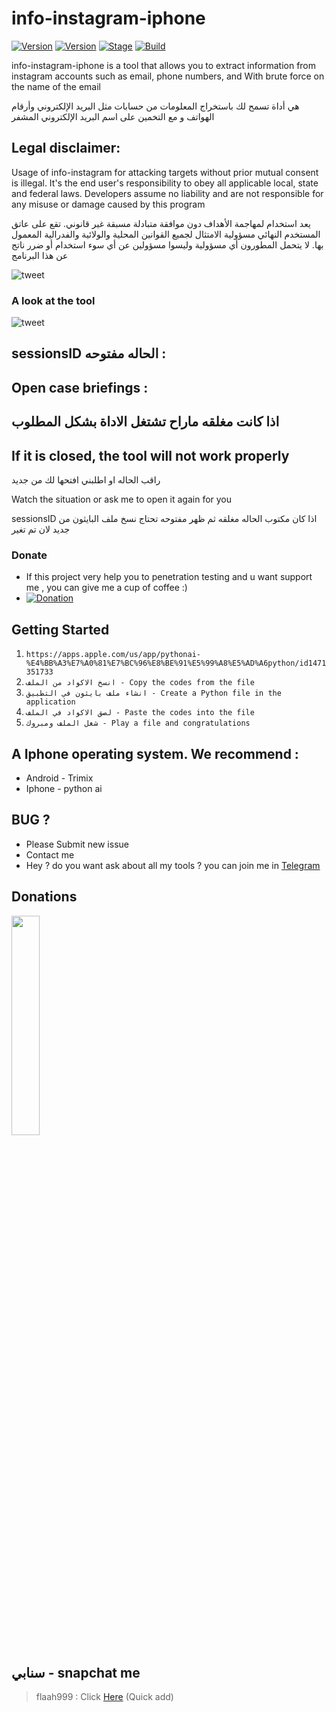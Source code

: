 # info-instagram-iphone

[![Version](https://img.shields.io/badge/Brutesploit-1.1.0-brightgreen.svg?maxAge=259200)]()
[![Version](https://img.shields.io/badge/Codename-Pretty-red.svg?maxAge=259200)]()
[![Stage](https://img.shields.io/badge/Release-Stable-brightgreen.svg)]()
[![Build](https://img.shields.io/badge/Supported_OS-Linux-orange.svg)]()


info-instagram-iphone is a tool that allows you to extract information from instagram accounts such as email, phone numbers, and
With brute force on the name of the email

هي أداة تسمح لك باستخراج المعلومات من حسابات مثل البريد الإلكتروني وأرقام الهواتف و
مع التخمين على اسم البريد الإلكتروني المشفر

## Legal disclaimer:

Usage of info-instagram for attacking targets without prior mutual consent is illegal. It's the end user's responsibility to obey all applicable local, state and federal laws. Developers assume no liability and are not responsible for any misuse or damage caused by this program 

يعد استخدام  لمهاجمة الأهداف دون موافقة متبادلة مسبقة غير قانوني. تقع على عاتق المستخدم النهائي مسؤولية الامتثال لجميع القوانين المحلية والولائية والفدرالية المعمول بها. لا يتحمل المطورون أي مسؤولية وليسوا مسؤولين عن أي سوء استخدام أو ضرر ناتج عن هذا البرنامج

![tweet](https://www.up-00.com/i/00184/kvsj2ax493ld.jpeg)

### A look at the tool

![tweet](https://www.up-00.com/i/00184/sme7irntev5c.png)

## sessionsID الحاله مفتوحه :

## Open case briefings :

## اذا كانت مغلقه ماراح تشتغل الاداة بشكل المطلوب
## If it is closed, the tool will not work properly

راقب الحاله او اطلبني افتحها لك من جديد

Watch the situation or ask me to open it again for you

sessionsID 
اذا كان مكتوب الحاله مغلقه ثم ظهر مفتوحه تحتاج نسخ ملف البايثون من جديد
لان تم تغير 

### Donate
- If this project very help you to penetration testing  and u want support me , you can give me a cup of coffee :)
- [![Donation](https://img.shields.io/badge/bitcoin-donate-yellow.svg)](https://www.up-00.com/i/00176/4gu5yi4fwmgt.jpg)



## Getting Started
1. ```https://apps.apple.com/us/app/pythonai-%E4%BB%A3%E7%A0%81%E7%BC%96%E8%BE%91%E5%99%A8%E5%AD%A6python/id1471351733```
2. ```انسخ الاكواد من الملف - Copy the codes from the file ```
3. ```انشاء ملف بايثون في التطبيق - Create a Python file in the application ```
4. ```لصق الاكواد في الملف - Paste the codes into the file ```
5. ```شغل الملف ومبروك - Play a file and congratulations ```


## A Iphone operating system. We recommend :
- Android - Trimix
- Iphone - python ai 

## BUG ? 
- Please Submit new issue 
- Contact me
- Hey ? do you want ask about all my tools ? you can join me in [Telegram](https://T.me/flaah999)

## Donations 

 <img src="https://www.up-00.com/i/00176/4gu5yi4fwmgt.jpg" width="30%"></img>
 
 ## سنابي - snapchat me
 > flaah999 : Click [Here](https://www.snapchat.com/add/flaah999) (Quick add)
 
 
